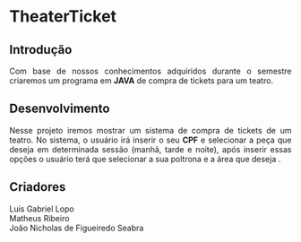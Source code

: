 # TheaterTicket

## Introdução 

<div align = "justify">Com base de nossos conhecimentos adquiridos durante o semestre criaremos um programa em <strong>JAVA</strong> de compra de tickets para um teatro.</div> 

## Desenvolvimento

<div align="justify"> Nesse projeto iremos mostrar um sistema de compra de tickets de um teatro. No sistema, o usuário irá inserir o seu <strong>CPF</strong> e selecionar a peça que deseja em determinada sessão (manhã, tarde e noite), após inserir essas opções o usuário terá que selecionar a sua poltrona e a área que deseja .</div>



## Criadores

<div align="justify"> Luis Gabriel Lopo</div align>
<div align="justify"> Matheus Ribeiro</div align>
<div align="justify"> João Nicholas de Figueiredo Seabra</div>
